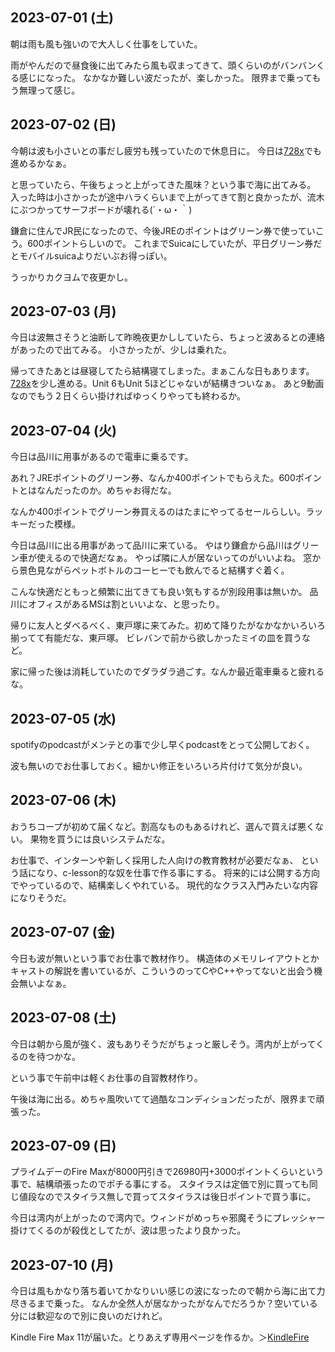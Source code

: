 ## 2023-07-01 (土)

朝は雨も風も強いので大人しく仕事をしていた。

雨がやんだので昼食後に出てみたら風も収まってきて、頭くらいのがバンバンくる感じになった。
なかなか難しい波だったが、楽しかった。
限界まで乗ってもう無理って感じ。

## 2023-07-02 (日)

今朝は波も小さいとの事だし疲労も残っていたので休息日に。
今日は[728x](728x)でも進めるかなぁ。

と思っていたら、午後ちょっと上がってきた風味？という事で海に出てみる。
入った時は小さかったが途中ハラくらいまで上がってきて割と良かったが、流木にぶつかってサーフボードが壊れる(´・ω・｀)

鎌倉に住んでJR民になったので、今後JREのポイントはグリーン券で使っていこう。600ポイントらしいので。
これまでSuicaにしていたが、平日グリーン券だとモバイルsuicaよりだいぶお得っぽい。

うっかりカクヨムで夜更かし。

## 2023-07-03 (月)

今日は波無さそうと油断して昨晩夜更かししていたら、ちょっと波あるとの連絡があったので出てみる。
小さかったが、少しは乗れた。

帰ってきたあとは昼寝してたら結構寝てしまった。まぁこんな日もあります。
[728x](728x)を少し進める。Unit 6もUnit 5ほどじゃないが結構きついなぁ。
あと9動画なのでもう２日くらい掛ければゆっくりやっても終わるか。

## 2023-07-04 (火)

今日は品川に用事があるので電車に乗るです。

あれ？JREポイントのグリーン券、なんか400ポイントでもらえた。600ポイントとはなんだったのか。めちゃお得だな。

なんか400ポイントでグリーン券買えるのはたまにやってるセールらしい。ラッキーだった模様。

今日は品川に出る用事があって品川に来ている。
やはり鎌倉から品川はグリーン車が使えるので快適だなぁ。
やっぱ隣に人が居ないってのがいいよね。
窓から景色見ながらペットボトルのコーヒーでも飲んでると結構すぐ着く。

こんな快適だともっと頻繁に出てきても良い気もするが別段用事は無いか。
品川にオフィスがあるMSは割といいよな、と思ったり。

帰りに友人とダベるべく、東戸塚に来てみた。初めて降りたがなかなかいろいろ揃ってて有能だな、東戸塚。
ビレバンで前から欲しかったミイの皿を買うなど。

家に帰った後は消耗していたのでダラダラ過ごす。なんか最近電車乗ると疲れるな。

## 2023-07-05 (水)

spotifyのpodcastがメンテとの事で少し早くpodcastをとって公開しておく。

波も無いのでお仕事しておく。細かい修正をいろいろ片付けて気分が良い。

## 2023-07-06 (木)

おうちコープが初めて届くなど。割高なものもあるけれど、選んで買えば悪くない。
果物を買うには良いシステムだな。

お仕事で、インターンや新しく採用した人向けの教育教材が必要だなぁ、
という話になり、c-lesson的な奴を仕事で作る事にする。
将来的には公開する方向でやっているので、結構楽しくやれている。
現代的なクラス入門みたいな内容になりそうだ。

## 2023-07-07 (金)

今日も波が無いという事でお仕事で教材作り。
構造体のメモリレイアウトとかキャストの解説を書いているが、こういうのってCやC++やってないと出会う機会無いよなぁ。

## 2023-07-08 (土)

今日は朝から風が強く、波もありそうだがちょっと厳しそう。湾内が上がってくるのを待つかな。

という事で午前中は軽くお仕事の自習教材作り。

午後は海に出る。めちゃ風吹いてて過酷なコンディションだったが、限界まで頑張った。

## 2023-07-09 (日)

プライムデーのFire Maxが8000円引きで26980円+3000ポイントくらいという事で、結構頑張ったのでポチる事にする。
スタイラスは定価で別に買っても同じ値段なのでスタイラス無しで買ってスタイラスは後日ポイントで買う事に。

今日は湾内が上がったので湾内で。ウィンドがめっちゃ邪魔そうにプレッシャー掛けてくるのが殺伐としてたが、波は思ったより良かった。

## 2023-07-10 (月)

今日は風もかなり落ち着いてかなりいい感じの波になったので朝から海に出て力尽きるまで乗った。
なんか全然人が居なかったがなんでだろうか？空いている分には歓迎なので別に良いのだけれど。

Kindle Fire Max 11が届いた。とりあえず専用ページを作るか。＞[KindleFire](KindleFire)
